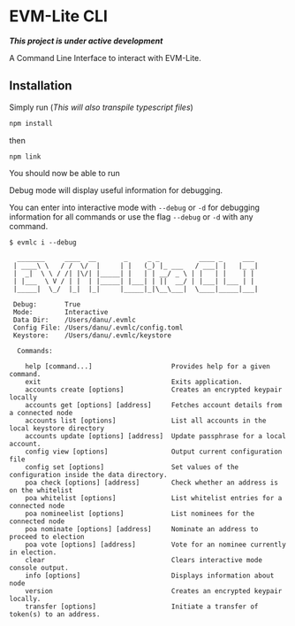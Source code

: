# EVM-Lite CLI

**_This project is under active development_**

A Command Line Interface to interact with EVM-Lite.

## Installation

Simply run (_This will also transpile typescript files_)

```bash
npm install
```

then

```
npm link
```

You should now be able to run

Debug mode will display useful information for debugging.

You can enter into interactive mode with `--debug` or `-d` for debugging information for all commands or use the flag `--debug` or `-d` with any command.

```console
$ evmlc i --debug

  _______     ____  __       _     _ _          ____ _     ___
 | ____\ \   / /  \/  |     | |   (_) |_ ___   / ___| |   |_ _|
 |  _|  \ \ / /| |\/| |_____| |   | | __/ _ \ | |   | |    | |
 | |___  \ V / | |  | |_____| |___| | ||  __/ | |___| |___ | |
 |_____|  \_/  |_|  |_|     |_____|_|\__\___|  \____|_____|___|

 Debug:       True
 Mode:        Interactive
 Data Dir:    /Users/danu/.evmlc
 Config File: /Users/danu/.evmlc/config.toml
 Keystore:    /Users/danu/.evmlc/keystore

  Commands:

    help [command...]                    Provides help for a given command.
    exit                                 Exits application.
    accounts create [options]            Creates an encrypted keypair locally
    accounts get [options] [address]     Fetches account details from a connected node
    accounts list [options]              List all accounts in the local keystore directory
    accounts update [options] [address]  Update passphrase for a local account.
    config view [options]                Output current configuration file
    config set [options]                 Set values of the configuration inside the data directory.
    poa check [options] [address]        Check whether an address is on the whitelist
    poa whitelist [options]              List whitelist entries for a connected node
    poa nomineelist [options]            List nominees for the connected node
    poa nominate [options] [address]     Nominate an address to proceed to election
    poa vote [options] [address]         Vote for an nominee currently in election.
    clear                                Clears interactive mode console output.
    info [options]                       Displays information about node
    version                              Creates an encrypted keypair locally.
    transfer [options]                   Initiate a transfer of token(s) to an address.
```
